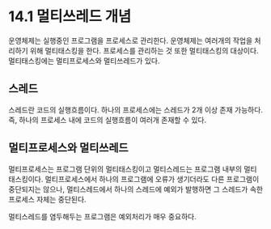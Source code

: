 # 14.1 멀티쓰레드 개념
운영체제는 실행중인 프로그램을 프로세스로 관리한다.
운영체제는 여러개의 작업을 처리하기 위해 멀티태스킹을 한다.
프로세스를 관리하는 것 또한 멀티태스킹의 대상이다.
멀티태스킹에는 멀티프로세스와 멀티쓰레드가 있다.

## 스레드
스레드란 코드의 실행흐름이다. 하나의 프로세스에는 스레드가 2개 이상 존재 가능하다.
즉, 하나의 프로세스 내에 코드의 실행흐름이 여러개 존재할 수 있다.

## 멀티프로세스와 멀티쓰레드
멀티프로세스는 프로그램 단위의 멀티태스킹이고 멀티스레드는 프로그램 내부의 멀티태스킹이다.
멀티프로세스에서 하나의 프로그램에 오류가 생기더라도 다른 프로그램이 중단되지는 않으나,
멀티스레드에서 하나의 스레드에 예외가 발행하면 그 스레드가 속한 프로세스 자체는 중단된다.

멀티스레드를 염두해두는 프로그램은 예외처리가 매우 중요하다.